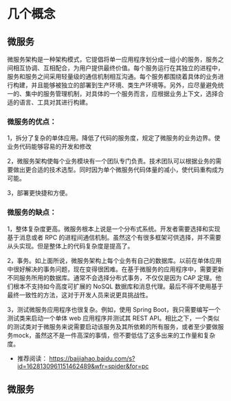 # 几个概念 #
## 微服务
微服务架构是一种架构模式，它提倡将单一应用程序划分成一组小的服务，服务之间相互协调、互相配合，为用户提供最终价值。每个服务运行在其独立的进程中，服务和服务之间采用轻量级的通信机制相互沟通。每个服务都围绕着具体的业务进行构建，并且能够被独立的部署到生产环境、类生产环境等。另外，应尽量避免统一的、集中的服务管理机制，对具体的一个服务而言，应根据业务上下文，选择合适的语言、工具对其进行构建。
### 微服务的优点：

1，拆分了复杂的单体应用。降低了代码的服务度，规定了微服务的业务边界。使业务代码能够容易的开发和修改

2，微服务架构使每个业务模块有一个团队专门负责。技术团队可以根据业务的需要做出更合适的技术选型。同时因为单个微服务代码体量的减小，使代码重构成为可能。

3，部署更快捷和方便。

### 微服务的缺点：

1，整体复杂度更高。微服务根本上说是一个分布式系统。开发者需要选择和实现基于消息或者 RPC 的进程间通信机制。虽然这个有很多框架可供选择，并不需要从头实现。但是整体上的代码复杂度是提高了。

2，事务。如上面所说，微服务架构上每个业务有自己的数据库。以前在单体应用中很好解决的事务问题，现在变得很困难。在基于微服务的应用程序中，需要更新不同服务所用的数据库。通常不会选择分布式事务，不仅仅是因为 CAP 定理。他们根本不支持如今高度可扩展的 NoSQL 数据库和消息代理。最后不得不使用基于最终一致性的方法，这对于开发人员来说更具挑战性。

3，测试微服务应用程序也很复杂。例如，使用 Spring Boot，我只需要编写一个测试类来启动一个单体 web 应用程序并测试其 REST API。相比之下，一个类似的测试类对于微服务来说需要启动该服务及其所依赖的所有服务，或者至少要做服务mock，虽然这不是一件高深的事情，但不要低估了这多出来的工作量和复杂度。
* 推荐阅读： https://baijiahao.baidu.com/s?id=1628130961151462489&wfr=spider&for=pc

## 微服务
